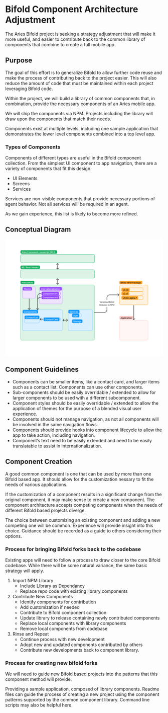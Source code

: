 # Bifold Component Architecture Adjustment

The Aries Bifold project is seeking a strategy adjustment that will make it more useful, and easier to contribute back to the common library of components that combine to create a full mobile app.

## Purpose
The goal of this effort is to generalize Bifold to allow further code reuse and make the process of contributing back to the project easier. This will also reduce the amount of code that must be maintained within each project leveraging Bifold code.

Within the project, we will build a library of common components that, in combination, provide the necessary components of an Aries mobile app.

We will ship the components via NPM. Projects including the library will draw upon the components that match their needs.

Components exist at multiple levels, including one sample application that demonstrates the lower level components combined into a top level app.

### Types of Components

Components of different types are useful in the Bifold component collection. From the simplest UI component to app navigation, there are a variety of components that fit this design.

- UI Elements
- Screens
- Services

Services are non-visible components that provide necessary portions of agent behavior. Not all services will be required in an agent.

As we gain experience, this list is likely to become more refined.

## Conceptual Diagram

![](bifold_component_arch_diagram.png)

## Component Guidelines

* Components can be smaller items, like a contact card, and larger items such as a contact list. Components can use other components.
* Sub-components should be easily overridable / extended to allow for larger components to be used with a different subcomponent.
* Component styles should be easily overridable / extended to allow the application of themes for the purpose of a blended visual user experience.
* Components should not manage navigation, as not all components will be involved in the same navigation flows.
* Components should provide hooks into component lifecycle to allow the app to take action, including navigation.
* Component’s text need to be easily extended and need to be easily translatable to assist in internationalization.

## Component Creation

A good common component is one that can be used by more than one Bifold based app. It should allow for the customization nessary to fit the needs of various applications.

If the customization of a component results in a significant change from the original component, it may make sense to create a new component. The component architecture accepts competing components when the needs of different Bifold based projects diverge.

The choice between customizing an existing component and adding a new competing one will be common. Experience will provide insight into this choice. Guidance should be recorded as a guide to others considering their options.

### Process for bringing Bifold forks back to the codebase
Existing apps will need to follow a process to draw closer to the core Bifold codebase. While there will be some natural variance, the same basic strategy will apply.

1. Import NPM Library
	- Include LIbrary as Dependancy
	- Replace repo code with existing library components
2. Contribute New Components
    - Identify components for contribution
    - Add customization if needed
    - Contribute to Bifold component collection
    - Update library to release containing newly contributed components
    - Replace local components with library components
    - Remove local components from codebase
3. Rinse and Repeat
    - Continue process with new development
    - Adopt new and updated components contributed by others
    - Contribute new developments back to component library.


### Process for creating new bifold forks
We will need to guide new Bifold based projects into the patterns that this component method will provide.

Providing a sample application, composed of library components. Readme files can guide the process of creating a new project using the component patterns supported by the common component library. Command line scripts may also be helpful here.
